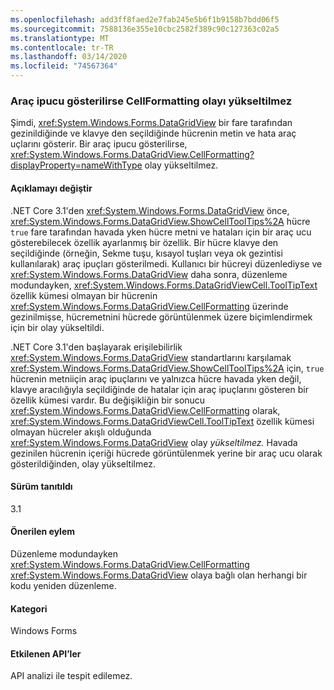 ```yaml
---
ms.openlocfilehash: add3ff8faed2e7fab245e5b6f1b9158b7bdd06f5
ms.sourcegitcommit: 7588136e355e10cbc2582f389c90c127363c02a5
ms.translationtype: MT
ms.contentlocale: tr-TR
ms.lasthandoff: 03/14/2020
ms.locfileid: "74567364"
---
```

### <a name="cellformatting-event-not-raised-if-tooltip-is-shown"></a>Araç ipucu gösterilirse CellFormatting olayı yükseltilmez

Şimdi, <xref:System.Windows.Forms.DataGridView> bir fare tarafından gezinildiğinde ve klavye den seçildiğinde hücrenin metin ve hata araç uçlarını gösterir. Bir araç ipucu gösterilirse, <xref:System.Windows.Forms.DataGridView.CellFormatting?displayProperty=nameWithType> olay yükseltilmez.

#### <a name="change-description"></a>Açıklamayı değiştir

.NET Core 3.1'den <xref:System.Windows.Forms.DataGridView> önce, <xref:System.Windows.Forms.DataGridView.ShowCellToolTips%2A> hücre `true` fare tarafından havada yken hücre metni ve hataları için bir araç ucu gösterebilecek özellik ayarlanmış bir özellik. Bir hücre klavye den seçildiğinde (örneğin, Sekme tuşu, kısayol tuşları veya ok gezintisi kullanılarak) araç ipuçları gösterilmedi. Kullanıcı bir hücreyi düzenlediyse ve <xref:System.Windows.Forms.DataGridView> daha sonra, düzenleme modundayken, <xref:System.Windows.Forms.DataGridViewCell.ToolTipText> özellik kümesi olmayan bir hücrenin <xref:System.Windows.Forms.DataGridView.CellFormatting> üzerinde gezinilmişse, hücremetnini hücrede görüntülenmek üzere biçimlendirmek için bir olay yükseltildi.

.NET Core 3.1'den başlayarak erişilebilirlik <xref:System.Windows.Forms.DataGridView> standartlarını karşılamak <xref:System.Windows.Forms.DataGridView.ShowCellToolTips%2A> için, `true` hücrenin metniiçin araç ipuçlarını ve yalnızca hücre havada yken değil, klavye aracılığıyla seçildiğinde de hatalar için araç ipuçlarını gösteren bir özellik kümesi vardır. Bu değişikliğin bir sonucu <xref:System.Windows.Forms.DataGridView.CellFormatting> olarak, <xref:System.Windows.Forms.DataGridViewCell.ToolTipText> özellik kümesi olmayan hücreler akışlı olduğunda <xref:System.Windows.Forms.DataGridView> olay *yükseltilmez.* Havada gezinilen hücrenin içeriği hücrede görüntülenmek yerine bir araç ucu olarak gösterildiğinden, olay yükseltilmez.

#### <a name="version-introduced"></a>Sürüm tanıtıldı

3.1

#### <a name="recommended-action"></a>Önerilen eylem

Düzenleme modundayken <xref:System.Windows.Forms.DataGridView.CellFormatting> <xref:System.Windows.Forms.DataGridView> olaya bağlı olan herhangi bir kodu yeniden düzenleme.

#### <a name="category"></a>Kategori

Windows Forms

#### <a name="affected-apis"></a>Etkilenen API’ler

API analizi ile tespit edilemez.

<!-- 

### Affected APIs

- Not detectable via API analysis.

-->
